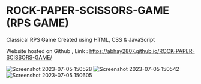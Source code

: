 # ROCK-PAPER-SCISSORS-GAME (RPS GAME)

Classical RPS Game 
Created using HTML, CSS & JavaScript

Website hosted on Github , Link : https://abhay2807.github.io/ROCK-PAPER-SCISSORS-GAME/

![Screenshot 2023-07-05 150528](https://github.com/Abhay2807/ROCK-PAPER-SCISSORS-GAME/assets/76277587/12de7990-48cd-4cd9-872c-cbdccbb169fa)
![Screenshot 2023-07-05 150542](https://github.com/Abhay2807/ROCK-PAPER-SCISSORS-GAME/assets/76277587/4176f0ab-3738-4d67-8d76-db15367ded7b)
![Screenshot 2023-07-05 150605](https://github.com/Abhay2807/ROCK-PAPER-SCISSORS-GAME/assets/76277587/affcd5d4-0447-4842-983a-6f3fc14842b0)



